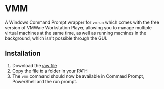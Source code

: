 VMM
===

A Windows Command Prompt wrapper for `vmrun` which comes with the free version of VMWare Workstation Player, allowing you to manage multiple virtual machines at the same time, as well as running machines in the background, which isn't possible through the GUI.

Installation
------------
1. Download the [raw file](https://raw.githubusercontent.com/jaf7C7/vmm/main/vmm.cmd)
2. Copy the file to a folder in your PATH
3. The `vmm` command should now be available in Command Prompt, PowerShell and the run prompt.